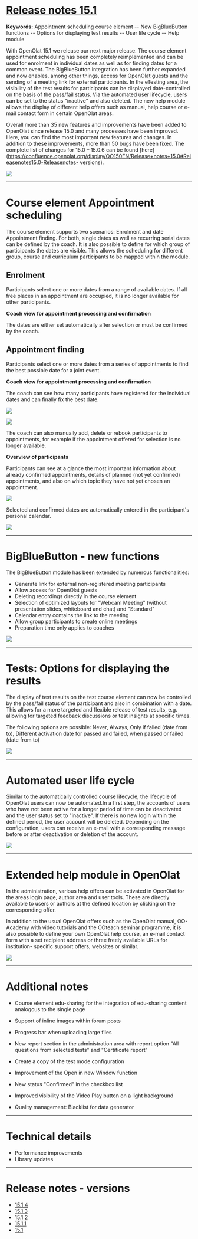 #  [Release notes 15.1](Release+notes+15.1.html)

**Keywords:**  Appointment scheduling course element -- New BigBlueButton
functions -- Options for displaying test results -- User life cycle -- Help
module

  

With OpenOlat 15.1 we release our next major release. The course element
appointment scheduling has been completely reimplemented and can be used for
enrolment in individual dates as well as for finding dates for a common event.
The BigBlueButton integration has been further expanded and now enables, among
other things, access for OpenOlat guests and the sending of a meeting link for
external participants. In the eTesting area, the visibility of the test
results for participants can be displayed date-controlled on the basis of the
pass/fail status. Via the automated user lifecycle, users can be set to the
status "inactive" and also deleted. The new help module allows the display of
different help offers such as manual, help course or e-mail contact form in
certain OpenOlat areas.

Overall more than 35 new features and improvements have been added to OpenOlat
since release 15.0 and many processes have been improved. Here, you can find
the most important new features and changes. In addition to these
improvements, more than 50 bugs have been fixed. The complete list of changes
for 15.0 – 15.0.6 can be found
[here](https://confluence.openolat.org/display/OO150EN/Release+notes+15.0#Releasenotes15.0-Releasenotes-
versions).

![](../../download/attachments/108600663/Features_Improvements_Labels_EN.png)

  

* * *

  

# Course element Appointment scheduling

The course element supports two scenarios: Enrolment and date Appointment
finding. For both, single dates as well as recurring serial dates can be
defined by the coach. It is also possible to define for which group of
participants the dates are visible. This allows the scheduling for different
group, course and curriculum participants to be mapped within the module.

## Enrolment

Participants select one or more dates from a range of available dates. If all
free places in an appointment are occupied, it is no longer available for
other participants.

 **Coach view for appointment processing and confirmation**

The dates are either set automatically after selection or must be confirmed by
the coach.

  

## Appointment finding

Participants select one or more dates from a series of appointments to find
the best possible date for a joint event.

 **Coach view for appointment processing and confirmation**

The coach can see how many participants have registered for the individual
dates and can finally fix the best date.

  

![](../../download/attachments/108600663/Screenshot%202020-07-08%20at%2009.08.02.png)

![](../../download/attachments/108600663/Screenshot%202020-07-08%20at%2009.08.43.png)

The coach can also manually add, delete or rebook participants to
appointments, for example if the appointment offered for selection is no
longer available.

  

 **Overview of participants**

Participants can see at a glance the most important information about already
confirmed appointments, details of planned (not yet confirmed) appointments,
and also on which topic they have not yet chosen an appointment.

![](../../download/attachments/108600663/Screenshot%202020-07-07%20at%2018.11.38.png)

  

Selected and confirmed dates are automatically entered in the participant's
personal calendar.

![](../../download/attachments/108600663/Screenshot%202020-07-07%20at%2017.02.35.png)

  

* * *

  

# BigBlueButton - new functions

The BigBlueButton module has been extended by numerous functionalities:

  * Generate link for external non-registered meeting participants
  * Allow access for OpenOlat guests
  * Deleting recordings directly in the course element
  * Selection of optimized layouts for "Webcam Meeting" (without presentation slides, whiteboard and chat) and "Standard"
  * Calendar entry contains the link to the meeting
  * Allow group participants to create online meetings
  * Preparation time only applies to coaches

![](../../download/attachments/108600663/Screenshot%202020-07-13%20at%2015.28.04.png)

  

* * *

  

# Tests: Options for displaying the results

The display of test results on the test course element can now be controlled
by the pass/fail status of the participant and also in combination with a
date. This allows for a more targeted and flexible release of test results,
e.g. allowing for targeted feedback discussions or test insights at specific
times.

The following options are possible: Never, Always, Only if failed (date from
to), Different activation date for passed and failed, when passed or failed
(date from to)

![](../../download/attachments/108600663/Screenshot%202020-07-09%20at%2009.37.44.png)

  

* * *

  

# Automated user life cycle

Similar to the automatically controlled course lifecycle, the lifecycle of
OpenOlat users can now be automated.In a first step, the accounts of users who
have not been active for a longer period of time can be deactivated and the
user status set to "inactive". If there is no new login within the defined
period, the user account will be deleted. Depending on the configuration,
users can receive an e-mail with a corresponding message before or after
deactivation or deletion of the account.

![](../../download/attachments/108600663/Screenshot%202020-07-13%20at%2017.34.09.png)

  

* * *

  

# Extended help module in OpenOlat

In the administration, various help offers can be activated in OpenOlat for
the areas login page, author area and user tools. These are directly available
to users or authors at the defined location by clicking on the corresponding
offer.

In addition to the usual OpenOlat offers such as the OpenOlat manual, OO-
Academy with video tutorials and the OOteach seminar programme, it is also
possible to define your own OpenOlat help course, an e-mail contact form with
a set recipient address or three freely available URLs for institution-
specific support offers, websites or similar.

![](../../download/attachments/108600663/Screenshot_2020-07-13_at_21_17_28.png)

  

* * *

  

# Additional notes

  * Course element edu-sharing for the integration of edu-sharing content analogous to the single page  

  * Support of inline images within forum posts  

  * Progress bar when uploading large files  

  * New report section in the administration area with report option "All questions from selected tests" and "Certificate report"  

  * Create a copy of the test mode configuration  

  * Improvement of the Open in new Window function  

  * New status "Confirmed" in the checkbox list  

  * Improved visibility of the Video Play button on a light background  

  * Quality management: Blacklist for data generator

  

* * *

  

# Technical details

  * Performance improvements
  * Library updates

  

* * *

  

# Release notes - versions

  * [15.1.4](https://jira.openolat.org/secure/ReleaseNote.jspa?projectId=10000&version=16938)
  * [15.1.3](https://jira.openolat.org/secure/ReleaseNote.jspa?projectId=10000&version=16935)
  * [15.1.2](https://jira.openolat.org/secure/ReleaseNote.jspa?projectId=10000&version=16932)
  * [15.1.1](https://jira.openolat.org/secure/ReleaseNote.jspa?projectId=10000&version=16929)
  * [15.1](https://jira.openolat.org/secure/ReleaseNote.jspa?projectId=10000&version=16913)

  


